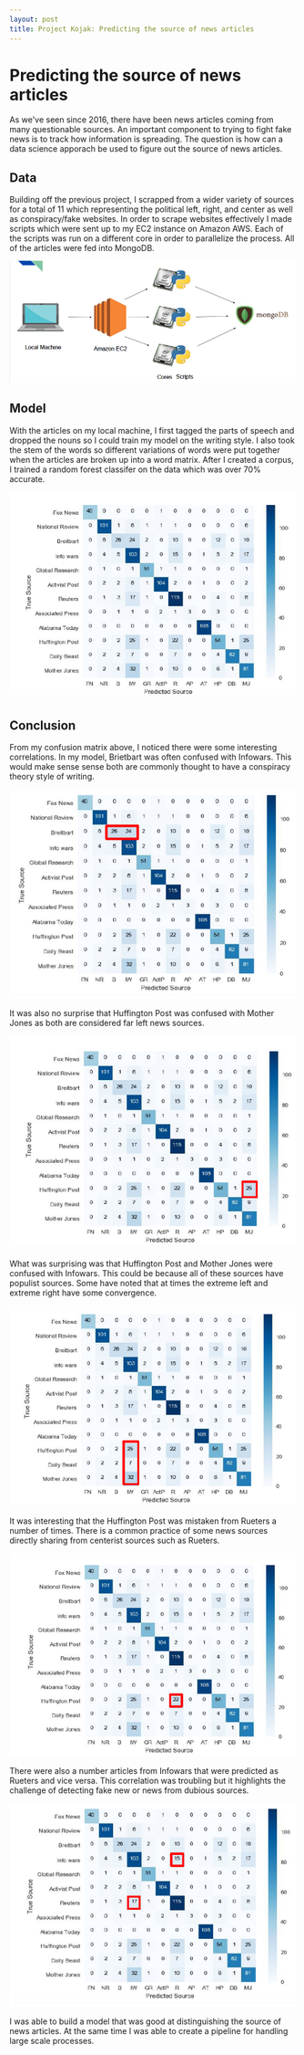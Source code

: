 ```yaml
---
layout: post
title: Project Kojak: Predicting the source of news articles
---
```


# Predicting the source of news articles

As we've seen since 2016, there have been news articles coming from many questionable sources. An important component to trying to fight fake news is to track how information is spreading. The question is how can a data science apporach be used to figure out the source of news articles.

## Data

Building off the previous project, I scrapped from a wider variety of sources for a total of 11 which representing the political left, right, and center as well as conspiracy/fake websites. In order to scrape websites effectively I made scripts which were sent up to my EC2 instance on Amazon AWS. Each of the scripts was run on a different core in order to parallelize the process. All of the articles were fed into MongoDB.

![Parallel_processing](/images/Parallel_processing.png "Parallel_processing")

## Model

With the articles on my local machine, I first tagged the parts of speech and dropped the nouns so I could train my model on the writing style. I also took the stem of the words so different variations of words were put together when the articles are broken up into a word matrix. After I created a corpus, I trained a random forest classifer on the data which was over 70% accurate. 

![Predicted_news_articles](/images/Predicted_news_articles.png "Predicted_news_articles")

## Conclusion

From my confusion matrix above, I noticed there were some interesting correlations. In my model, Brietbart was often confused with Infowars. This would make sense sense both are commonly thought to have a conspiracy theory style of writing.

![Breit-Info](/images/Breit-Info.png "Breitbart-Infowars_predictions")

It was also no surprise that Huffington Post was confused with Mother Jones as both are considered far left news sources.

![HuffJones](/images/HuffJones.png "HuffingtonPost-MotherJones_predictions")

What was surprising was that Huffington Post and Mother Jones were confused with Infowars. This could be because all of these sources have populist sources. Some have noted that at times the extreme left and extreme right have some convergence.

![Left_right_convergence](/images/Left_right_convergence.png "Left_right_convergence")

It was interesting that the Huffington Post was mistaken from Rueters a number of times. There is a common practice of some news sources directly sharing from centerist sources such as Rueters. 

![Huffpo-Rueters](/images/Huffpo-Rueters.png "Huffpo-Rueters")

There were also a number articles from Infowars that were predicted as Rueters and vice versa. This correlation was troubling but it highlights the challenge of detecting fake new or news from dubious sources. 

![Fake_news](/images/F-F-Fake_news.png "Fake_news")

I was able to build a model that was good at distinguishing the source of news articles. At the same time I was able to create a pipeline for handling large scale processes. 